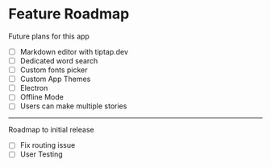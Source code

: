 # Feature Roadmap

Future plans for this app

- [ ] Markdown editor with tiptap.dev
- [ ] Dedicated word search
- [ ] Custom fonts picker
- [ ] Custom App Themes
- [ ] Electron
- [ ] Offline Mode
- [ ] Users can make multiple stories

---
Roadmap to initial release

- [ ] Fix routing issue
- [ ] User Testing
